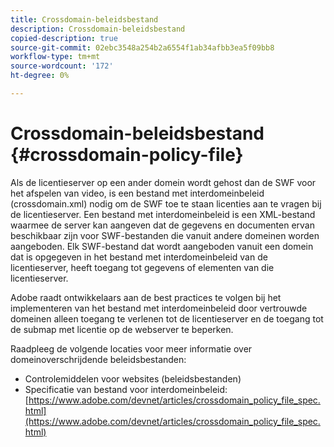 ```yaml
---
title: Crossdomain-beleidsbestand
description: Crossdomain-beleidsbestand
copied-description: true
source-git-commit: 02ebc3548a254b2a6554f1ab34afbb3ea5f09bb8
workflow-type: tm+mt
source-wordcount: '172'
ht-degree: 0%

---
```


# Crossdomain-beleidsbestand {#crossdomain-policy-file}

Als de licentieserver op een ander domein wordt gehost dan de SWF voor het afspelen van video, is een bestand met interdomeinbeleid (crossdomain.xml) nodig om de SWF toe te staan licenties aan te vragen bij de licentieserver. Een bestand met interdomeinbeleid is een XML-bestand waarmee de server kan aangeven dat de gegevens en documenten ervan beschikbaar zijn voor SWF-bestanden die vanuit andere domeinen worden aangeboden. Elk SWF-bestand dat wordt aangeboden vanuit een domein dat is opgegeven in het bestand met interdomeinbeleid van de licentieserver, heeft toegang tot gegevens of elementen van die licentieserver.

Adobe raadt ontwikkelaars aan de best practices te volgen bij het implementeren van het bestand met interdomeinbeleid door vertrouwde domeinen alleen toegang te verlenen tot de licentieserver en de toegang tot de submap met licentie op de webserver te beperken.

Raadpleeg de volgende locaties voor meer informatie over domeinoverschrijdende beleidsbestanden:

* Controlemiddelen voor websites (beleidsbestanden)
* Specificatie van bestand voor interdomeinbeleid: [https://www.adobe.com/devnet/articles/crossdomain_policy_file_spec.html](https://www.adobe.com/devnet/articles/crossdomain_policy_file_spec.html)
